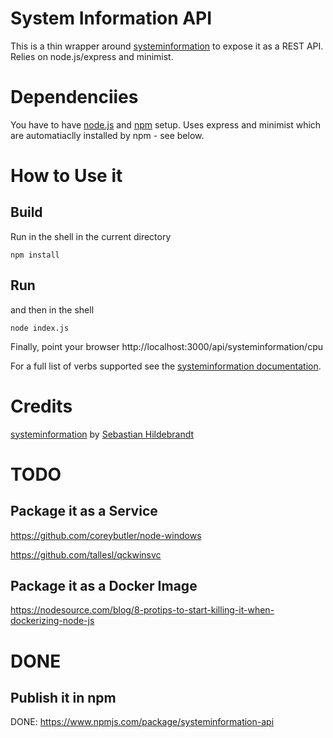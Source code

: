 # System Information API
This is a thin wrapper around [systeminformation](https://www.npmjs.com/package/systeminformation) to expose it as a REST API.  Relies on 
node.js/express and minimist.

# Dependenciies
You have to have [node.js](https://nodejs.org/en/) and [npm](https://www.npmjs.com/) setup. Uses express and minimist which are automatiaclly installed by npm - see below.

# How to Use it
## Build
Run in the shell in the current directory

```npm install```

## Run
and then in the shell

```node index.js```

Finally, point your browser
http://localhost:3000/api/systeminformation/cpu

For a full list of verbs supported see the [systeminformation documentation](https://www.npmjs.com/package/systeminformation).


# Credits
[systeminformation](https://www.npmjs.com/package/systeminformation)
 by [Sebastian Hildebrandt](https://github.com/sebhildebrandt)

# TODO

## Package it as a Service
https://github.com/coreybutler/node-windows

https://github.com/tallesl/qckwinsvc

## Package it as a Docker Image
https://nodesource.com/blog/8-protips-to-start-killing-it-when-dockerizing-node-js

# DONE
## Publish it in npm
DONE: https://www.npmjs.com/package/systeminformation-api
